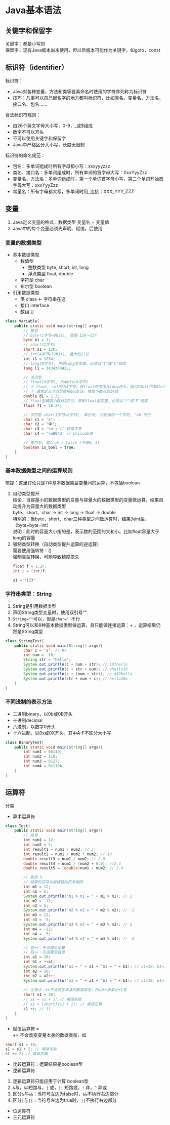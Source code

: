 # Java基本语法

## 关键字和保留字
关键字：都是小写的  
保留字：现有Java版本尚未使用，但以后版本可能作为关键字，如goto，const  

## 标识符（identifier）
标识符：  
- Java对各种变量、方法和类等要素命名时使用的字符序列称为标识符  
- 技巧：凡事可以自己起名字的地方都叫标识符，比如类名、变量名、方法名、接口名、包名……  

合法标识符规则：  
- 由26个英文字母大小写，0-9，_或$组成
- 数字不可以开头
- 不可以使用关键字和保留字
- Java中严格区分大小写，长度无限制  

标识符的命名规范：  
- 包名：多单词组成时所有字母都小写：xxxyyyzzz
- 类名、接口名：多单词组成时，所有单词的首字母大写：XxxYyyZzz
- 变量名、方法名：多单词组成时，第一个单词首字母小写，第二个单词开始首字母大写：xxxYyyZzz
- 常量名：所有字母都大写，多单词时用_连接：XXX_YYY_ZZZ  

## 变量
1. Java定义变量的格式：数据类型 变量名 = 变量值
2. Java中的每个变量必须先声明、赋值，后使用  

### 变量的数据类型  
- 基本数据类型  
    - 数值型
        - 整数类型 byte, short, int, long
        - 浮点类型 float, double
    - 字符型 char
    - 布尔型 boolean
- 引用数据类型
    - 类 class <- 字符串在这
    - 接口 interface
    - 数组 []  
```java
class Variable{
    public static void main(string[] args){
        // 整型
        // byte(1字节=8bit), 范围-128～127
        byte b1 = 1;
        // short(2字节)
        short s1 = 128;
        // int(4字节=32bit), 最大约21亿
        int i1 = 1234; 
        // long(8字节), 声明long型变量，必须以"l"或"L"结尾
        long l1 = 343434342L;

        // 浮点型
        // float(4字节), double(8字节)
        // ① float, int同为4字节，但float的范围比long还大，因为32bit中有8bit是指数段，
        // ② 通常定义浮点型使用double，精度小数点后14位
        double d1 = 1.3;
        // float型精度小数点后7位，声明float型变量，必须以"f"或"F"结尾
        float f1 = 18.3F;

        // 字符型 char(1字符=2字节), 单引号, 只能保存一个字符, 'ab'不行
        char c1 = 'a'; 
        char c2 = '中';
        char c3 = '\n'; // 转译字符
        char c4 = '\u0043' // Unicode值

        // 布尔型, 取true / false (不是0、1)
        boolean is_bool = true;
    }
}
```

### 基本数据类型之间的运算规则  
前提：这里讨论只是7种基本数据类型变量间的运算，不包括boolean  
1. 自动类型提升  
结论：当容量小的数据类型的变量与容量大的数据类型的变量做运算，结果自动提升为容量大的数据类型  
byte、short、char -> int -> long -> float -> double  
特别的：当byte、short、char三种类型之间做运算时，结果为int型，（byte+byte=int）  
说明：此时的容量大小指的是，表示数的范围的大和小。比如float容量大于long的容量
2. 强制类型转换（自动类型提升运算的逆运算）  
需要使用强转符：()  
强制类型转换，可能导致精度损失
    ```java
    float f = 1.2F;
    int i = (int)f;

    s1 = "123"
    ```  

### 字符串类型：String
1. String是引用数据类型
2. 声明String类型变量时，使用双引号""
3. `String=""`可以，但是`char=''`不行
4. String可以和8种基本数据类型做运算，且只能做连接运算：+ ，运算结果仍然是String类型
```java
class StringTest{
    public static void main(String[] args){
        char c = 'a'; // 97
        int num =  10;
        String str = "hello"; 
        System.out.println(c + num + str); // 107hello
        System.out.println(c + str + num); // ahello10
        System.out.println(c + (num + str)); // a10hello
        System.out.println(str + num + c); // hello10a
    }
}
```

### 不同进制的表示方法
- 二进制binary，以0b或0B开头
- 十进制decimal
- 八进制，以数字0开头
- 十六进制，以0x或0X开头，其中A-F不区分大小写
```java
class BinaryTest{
    public static void main(String[] args){
        int num1 = 0b110;
        int num2 = 110;
        int num3 = 0127;
        int num4 = 0x110A;
    }
}
```

## 运算符
分类
- 算术运算符  
```java
class Test{
    public static void main(String[] args){
        // 除号
        int num1 = 12;
        int num2 = 2;
        int result1 = num1 / num2; // 2
        int result2 = num1 / num2 * num2; // 10
        double result3 = num1 / num2; // 2.0
        double result4 = num1 / (num2 + 0.0); //2.4
        double result5 = (double)num1 / num2; // 2.4

        // 取余 %
        // 结果的符号与被模数的符号相同
        int m1 = 12;
        int n1 = 5;
        System.out.println("m1 % n1 = " + m1 % n1); // 2
        int m2 = -12;
        int n2 = 5;
        System.out.println("m2 % n2 = " + m2 % n2); // -2
        int m3 = 12;
        int n3 = -5;
        System.out.println("m3 % n3 = " + m3 % n3); // 2
        int m4 = -12;
        int n4 = -5;
        System.out.println("m4 % n4 = " + m4 % n4); // -2

        // 前++：先自增后运算
        // 后++：先运算后自增
        int a1 = 10;
        int b1 = ++a1;
        System.out.println("a1 = " + a1 + "b1 = " + b1); // a1=10, b1=11
        int a2 = 10;
        int b2 = a2++;
        System.out.println("a1 = " + a1 + "b1 = " + b1); // a1=10, b1=10
        
        // 注意点：++不会改变本身的数据类型，所以++效率比+1高
        short s1 = 10；
        // s1 = s1 + 1; // 编译失败
        // s1 = (short)(s1 + 1); // 编译正确
        s1 ++; // 11
    }
}
```
- 赋值运算符 =  
+= 不会改变变量本身的数据类型，如
```java
short s1 = 10; 
s1 = s1 + 2; // 编译失败
s1 += 2; // 编译正确
```
- 比较运算符：运算结果是boolean型
- 逻辑运算符  
1. 逻辑运算符只能应用于计算
boolean型  
2. `&`与，`&&`短路与，`|` 或，`||` 短路或，`!` 非，`^` 异或  
3. 区分`&`与`&&`：当符号左边为false时，`&&`不执行右边部分  
4. 区分`|`与`||`：当符号左边为true时，`||`不执行右边部分  
- 位运算符
- 三元运算符

